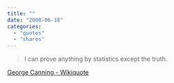 ```yaml
---
title: ""
date: "2008-06-18"
categories: 
  - "quotes"
  - "shares"
---
```


> I can prove anything by statistics except the truth.

[George Canning - Wikiquote](http://en.wikiquote.org/wiki/George_Canning)
